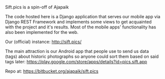 Sift.pics is a spin-off of Ajapaik

The code hosted here is a Django application that serves our mobile app via Django REST Framework
and implements some views to get acquainted with the project and it's results. Most of the mobile apps'
functionality has also been implemented for the web.

Our (official) instance: http://sift.pics/

The main attraction is our Android app that people use to send us data (tags) about historic photographs
so anyone could sort them based on said tags later:
https://play.google.com/store/apps/details?id=pics.sift.app

Repo at:
https://bitbucket.org/ajapaik/sift.pics
